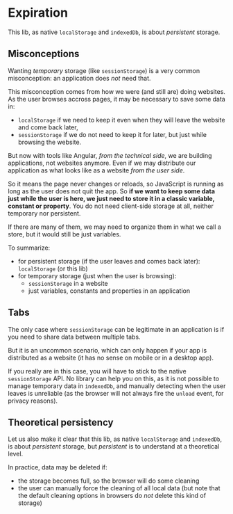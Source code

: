 # Expiration

This lib, as native `localStorage` and `indexedDb`, is about *persistent* storage.

## Misconceptions

Wanting *temporary* storage (like `sessionStorage`) is a very common misconception: an application does *not* need that.

This misconception comes from how we were (and still are) doing websites. As the user browses accross pages, it may be necessary to save some data in:
- `localStorage` if we need to keep it even when they will leave the website and come back later,
- `sessionStorage` if we do not need to keep it for later, but just while browsing the website.

But now with tools like Angular, *from the technical side*, we are building applications, not websites anymore. Even if we may distribute our application as what looks like as a website *from the user side*.

So it means the page never changes or reloads, so JavaScript is running as long as the user does not quit the app. So **if we want to keep some data just while the user is here, we just need to store it in a classic variable, constant or property**. You do not need client-side storage at all, neither temporary nor persistent.

If there are many of them, we may need to organize them in what we call a store, but it would still be just variables.

To summarize:
- for persistent storage (if the user leaves and comes back later): `localStorage` (or this lib)
- for temporary storage (just when the user is browsing):
  - `sessionStorage` in a website
  - just variables, constants and properties in an application

## Tabs

The only case where `sessionStorage` can be legitimate in an application is if you need to share data between multiple tabs.

But it is an uncommon scenario, which can only happen if your app is distributed as a website (it has no sense on mobile or in a desktop app).

If you really are in this case, you will have to stick to the native `sessionStorage` API. No library can help you on this, as it is not possible to manage temporary data in `indexedDb`, and manually detecting when the user leaves is unreliable (as the browser will not always fire the `unload` event, for privacy reasons).

## Theoretical persistency

Let us also make it clear that this lib, as native `localStorage` and `indexedDb`, is about *persistent* storage, but *persistent* is to understand at a theoretical level.

In practice, data may be deleted if:
- the storage becomes full, so the browser will do some cleaning
- the user can manually force the cleaning of all local data (but note that the default cleaning options in browsers do *not* delete this kind of storage)
